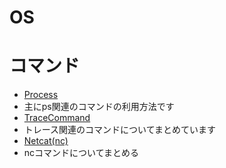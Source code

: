 OS
====

# コマンド
* [Process](Process.md)
 * 主にps関連のコマンドの利用方法です
* [TraceCommand](TraceCommand.md)
 * トレース関連のコマンドについてまとめています
* [Netcat(nc)](nc.md)
 * ncコマンドについてまとめる
